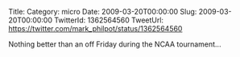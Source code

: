 Title: 
Category: micro
Date: 2009-03-20T00:00:00
Slug: 2009-03-20T00:00:00
TwitterId: 1362564560
TweetUrl: https://twitter.com/mark_philpot/status/1362564560

Nothing better than an off Friday during the NCAA tournament...